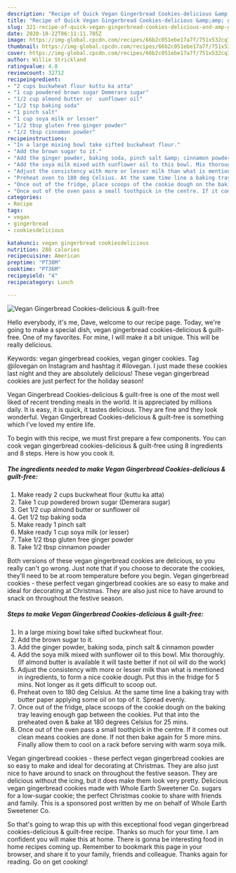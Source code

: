 ```yaml
---
description: "Recipe of Quick Vegan Gingerbread Cookies-delicious &amp;amp; guilt-free"
title: "Recipe of Quick Vegan Gingerbread Cookies-delicious &amp;amp; guilt-free"
slug: 321-recipe-of-quick-vegan-gingerbread-cookies-delicious-and-amp-guilt-free
date: 2020-10-22T06:11:11.785Z
image: https://img-global.cpcdn.com/recipes/66b2c051ebe17a7f/751x532cq70/vegan-gingerbread-cookies-delicious-guilt-free-recipe-main-photo.jpg
thumbnail: https://img-global.cpcdn.com/recipes/66b2c051ebe17a7f/751x532cq70/vegan-gingerbread-cookies-delicious-guilt-free-recipe-main-photo.jpg
cover: https://img-global.cpcdn.com/recipes/66b2c051ebe17a7f/751x532cq70/vegan-gingerbread-cookies-delicious-guilt-free-recipe-main-photo.jpg
author: Willie Strickland
ratingvalue: 4.8
reviewcount: 32712
recipeingredient:
- "2 cups buckwheat flour kuttu ka atta"
- "1 cup powdered brown sugar Demerara sugar"
- "1/2 cup almond butter or  sunflower oil"
- "1/2 tsp baking soda"
- "1 pinch salt"
- "1 cup soya milk or lesser"
- "1/2 tbsp gluten free ginger powder"
- "1/2 tbsp cinnamon powder"
recipeinstructions:
- "In a large mixing bowl take sifted buckwheat flour."
- "Add the brown sugar to it."
- "Add the ginger powder, baking soda, pinch salt &amp; cinnamon powder"
- "Add the soya milk mixed with sunflower oil to this bowl. Mix thoroughly. (If almond butter is available it will taste better if not oil will do the work)"
- "Adjust the consistency with more or lesser milk than what is mentioned in ingredients, to form a nice cookie dough. Put this in the fridge for 5 mins. Not longer as it gets difficult to scoop out."
- "Preheat oven to 180 deg Celsius. At the same time line a baking tray with butter paper applying some oil on top of it. Spread evenly."
- "Once out of the fridge, place scoops of the cookie dough on the baking tray leaving enough gap between the cookies. Put that into the preheated oven &amp; bake at 180 degrees Celsius for 25 mins."
- "Once out of the oven pass a small toothpick in the centre. If it comes out clean means cookies are done. If not then bake again for 5 more mins. Finally allow them to cool on a rack before serving with warm soya milk."
categories:
- Recipe
tags:
- vegan
- gingerbread
- cookiesdelicious

katakunci: vegan gingerbread cookiesdelicious 
nutrition: 288 calories
recipecuisine: American
preptime: "PT38M"
cooktime: "PT36M"
recipeyield: "4"
recipecategory: Lunch

---
```



![Vegan Gingerbread Cookies-delicious &amp; guilt-free](https://img-global.cpcdn.com/recipes/66b2c051ebe17a7f/751x532cq70/vegan-gingerbread-cookies-delicious-guilt-free-recipe-main-photo.jpg)

Hello everybody, it's me, Dave, welcome to our recipe page. Today, we're going to make a special dish, vegan gingerbread cookies-delicious &amp; guilt-free. One of my favorites. For mine, I will make it a bit unique. This will be really delicious.

Keywords: vegan gingerbread cookies, vegan ginger cookies. Tag @ilovegan on Instagram and hashtag it #ilovegan. I just made these cookies last night and they are absolutely delicious! These vegan gingerbread cookies are just perfect for the holiday season!

Vegan Gingerbread Cookies-delicious &amp; guilt-free is one of the most well liked of recent trending meals in the world. It is appreciated by millions daily. It is easy, it is quick, it tastes delicious. They are fine and they look wonderful. Vegan Gingerbread Cookies-delicious &amp; guilt-free is something which I've loved my entire life.


To begin with this recipe, we must first prepare a few components. You can cook vegan gingerbread cookies-delicious &amp; guilt-free using 8 ingredients and 8 steps. Here is how you cook it.

<!--inarticleads1-->

##### The ingredients needed to make Vegan Gingerbread Cookies-delicious &amp; guilt-free:

1. Make ready 2 cups buckwheat flour (kuttu ka atta)
1. Take 1 cup powdered brown sugar (Demerara sugar)
1. Get 1/2 cup almond butter or  sunflower oil
1. Get 1/2 tsp baking soda
1. Make ready 1 pinch salt
1. Make ready 1 cup soya milk (or lesser)
1. Take 1/2 tbsp gluten free ginger powder
1. Take 1/2 tbsp cinnamon powder


Both versions of these vegan gingerbread cookies are delicious, so you really can&#39;t go wrong. Just note that if you choose to decorate the cookies, they&#39;ll need to be at room temperature before you begin. Vegan gingerbread cookies - these perfect vegan gingerbread cookies are so easy to make and ideal for decorating at Christmas. They are also just nice to have around to snack on throughout the festive season. 

<!--inarticleads2-->

##### Steps to make Vegan Gingerbread Cookies-delicious &amp; guilt-free:

1. In a large mixing bowl take sifted buckwheat flour.
1. Add the brown sugar to it.
1. Add the ginger powder, baking soda, pinch salt &amp; cinnamon powder
1. Add the soya milk mixed with sunflower oil to this bowl. Mix thoroughly. (If almond butter is available it will taste better if not oil will do the work)
1. Adjust the consistency with more or lesser milk than what is mentioned in ingredients, to form a nice cookie dough. Put this in the fridge for 5 mins. Not longer as it gets difficult to scoop out.
1. Preheat oven to 180 deg Celsius. At the same time line a baking tray with butter paper applying some oil on top of it. Spread evenly.
1. Once out of the fridge, place scoops of the cookie dough on the baking tray leaving enough gap between the cookies. Put that into the preheated oven &amp; bake at 180 degrees Celsius for 25 mins.
1. Once out of the oven pass a small toothpick in the centre. If it comes out clean means cookies are done. If not then bake again for 5 more mins. Finally allow them to cool on a rack before serving with warm soya milk.


Vegan gingerbread cookies - these perfect vegan gingerbread cookies are so easy to make and ideal for decorating at Christmas. They are also just nice to have around to snack on throughout the festive season. They are delicious without the icing, but it does make them look very pretty. Delicious vegan gingerbread cookies made with Whole Earth Sweetener Co. sugars for a low-sugar cookie; the perfect Christmas cookie to share with friends and family. This is a sponsored post written by me on behalf of Whole Earth Sweetener Co. 

So that's going to wrap this up with this exceptional food vegan gingerbread cookies-delicious &amp; guilt-free recipe. Thanks so much for your time. I am confident you will make this at home. There is gonna be interesting food in home recipes coming up. Remember to bookmark this page in your browser, and share it to your family, friends and colleague. Thanks again for reading. Go on get cooking!
